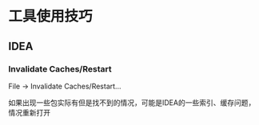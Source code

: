 # 工具使用技巧

## IDEA

###  Invalidate Caches/Restart

File -> Invalidate Caches/Restart…

如果出现一些包实际有但是找不到的情况，可能是IDEA的一些索引、缓存问题，情况重新打开









